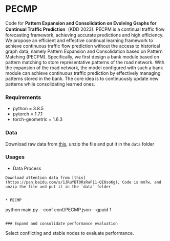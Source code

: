 # PECMP

Code for **Pattern Expansion and Consolidation on Evolving Graphs for Continual Traffic Prediction**（KDD 2023). PECPM is a continual traffic flow forecasting framework, achieving accurate predictions and high efficiency. We propose an efficient and effective continual learning framework to achieve continuous traffic flow prediction without the access to historical graph data, namely Pattern Expansion and Consolidation based on Pattern Matching (PECPM). Specifically, we first design a bank module based on pattern matching to store representative patterns of the road network. With the expansion of the road network, the model configured with such a bank module can achieve continuous traffic prediction by effectively managing patterns stored in the bank. The core idea is to continuously update new patterns while consolidating learned ones.

### Requirements

* python = 3.8.5
* pytorch = 1.7.1
* torch-geometric = 1.6.3

### Data

Download raw data from [this](https://drive.google.com/file/d/1P5wowSaNSWBNCK3mQwESp-G2zsutXc5S/view?usp=sharing), unzip the file and put it in the `data` folder

### Usages

* Data Process
```
Download attention data from [this](https://pan.baidu.com/s/1JRuYBT0RsRaF11-QI8soKg), Code is mm7w, and unzip the file and put it in the `data` folder


* PECMP
```
python main.py --conf conf/PECMP.json --gpuid 1
```

### Expand and consolidate performance evaluation
```
Select conflicting and stable nodes to evaluate performance.
```


